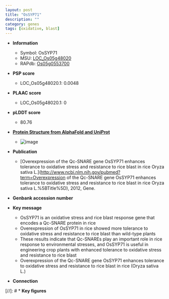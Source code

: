 ```yaml
---
layout: post
title: "OsSYP71"
description: ""
category: genes
tags: [oxidative, blast]
---
```


* **Information**  
    + Symbol: OsSYP71  
    + MSU: [LOC_Os05g48020](http://rice.plantbiology.msu.edu/cgi-bin/ORF_infopage.cgi?orf=LOC_Os05g48020)  
    + RAPdb: [Os05g0553700](http://rapdb.dna.affrc.go.jp/viewer/gbrowse_details/irgsp1?name=Os05g0553700)  

* **PSP score**  
    + LOC_Os05g48020.1: 0.0048 

* **PLAAC score**  
    + LOC_Os05g48020.1: 0 

* **pLDDT score**
    + 80.76

* **[Protein Structure from AlphaFold and UniProt](https://www.uniprot.org/uniprotkb/A0A0P0WQ70/entry#structure)**
    + ![image](https://ricepsp.github.io/images/A/AF-A0A0P0WQ70-F1.png)

* **Publication**  
    + [Overexpression of the Qc-SNARE gene OsSYP71 enhances tolerance to oxidative stress and resistance to rice blast in rice Oryza sativa L.](http://www.ncbi.nlm.nih.gov/pubmed?term=Overexpression of the Qc-SNARE gene OsSYP71 enhances tolerance to oxidative stress and resistance to rice blast in rice Oryza sativa L.%5BTitle%5D), 2012, Gene.

* **Genbank accession number**  

* **Key message**  
    + OsSYP71 is an oxidative stress and rice blast response gene that encodes a Qc-SNARE protein in rice
    + Overexpression of OsSYP71 in rice showed more tolerance to oxidative stress and resistance to rice blast than wild-type plants
    + These results indicate that Qc-SNAREs play an important role in rice response to environmental stresses, and OsSYP71 is useful in engineering crop plants with enhanced tolerance to oxidative stress and resistance to rice blast
    + Overexpression of the Qc-SNARE gene OsSYP71 enhances tolerance to oxidative stress and resistance to rice blast in rice (Oryza sativa L.)

* **Connection**  

[//]: # * **Key figures**  


